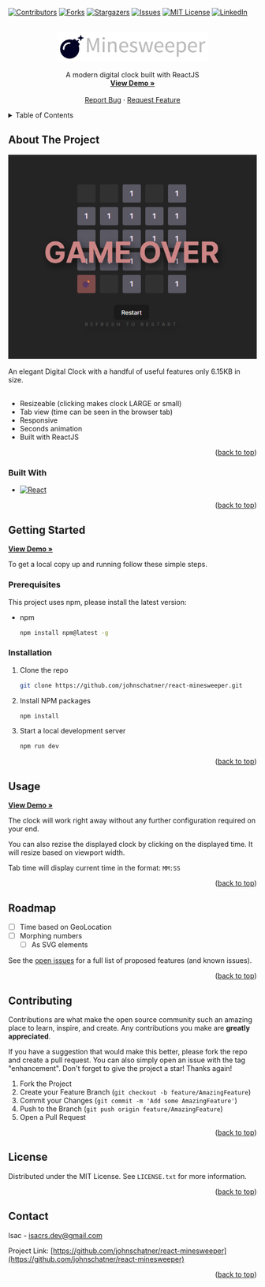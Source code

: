 <!-- Improved compatibility of back to top link: See: https://github.com/othneildrew/Best-README-Template/pull/73 -->

<a name="readme-top"></a>

<!--
*** Thanks for checking out the Best-README-Template. If you have a suggestion
*** that would make this better, please fork the repo and create a pull request
*** or simply open an issue with the tag "enhancement".
*** Don't forget to give the project a star!
*** Thanks again! Now go create something AMAZING! :D
-->

<!-- PROJECT SHIELDS -->
<!--
*** I'm using markdown "reference style" links for readability.
*** Reference links are enclosed in brackets [ ] instead of parentheses ( ).
*** See the bottom of this document for the declaration of the reference variables
*** for contributors-url, forks-url, etc. This is an optional, concise syntax you may use.
*** https://www.markdownguide.org/basic-syntax/#reference-style-links
-->

[![Contributors][contributors-shield]][contributors-url]
[![Forks][forks-shield]][forks-url]
[![Stargazers][stars-shield]][stars-url]
[![Issues][issues-shield]][issues-url]
[![MIT License][license-shield]][license-url]
[![LinkedIn][linkedin-shield]][linkedin-url]

<!-- PROJECT LOGO -->
<br />
<div align="center">
  <a href="https://github.com/johnschatner/react-minesweeper">
    <img src="public/logo.png" alt="Logo" width="308" height="62">
  </a>

  <p align="center">
    A modern digital clock built with ReactJS
    <br />
    <a target="_blank" href="https://johns-minesweeper.netlify.app/"><strong>View Demo »</strong></a>
    <br />
    <br />
    <a href="https://github.com/johnschatner/react-minesweeper/issues">Report Bug</a>
    ·
    <a href="https://github.com/johnschatner/react-minesweeper/issues">Request Feature</a>
  </p>
</div>

<!-- TABLE OF CONTENTS -->
<details>
  <summary>Table of Contents</summary>
  <ol>
    <li>
      <a href="#about-the-project">About The Project</a>
      <ul>
        <li><a href="#built-with">Built With</a></li>
      </ul>
    </li>
    <li>
      <a href="#getting-started">Getting Started</a>
      <ul>
        <li><a href="#prerequisites">Prerequisites</a></li>
        <li><a href="#installation">Installation</a></li>
      </ul>
    </li>
    <li><a href="#usage">Usage</a></li>
    <li><a href="#roadmap">Roadmap</a></li>
    <li><a href="#contributing">Contributing</a></li>
    <li><a href="#license">License</a></li>
    <li><a href="#contact">Contact</a></li>
    <!-- <li><a href="#acknowledgments">Acknowledgments</a></li> -->
  </ol>
</details>

<!-- ABOUT THE PROJECT -->

## About The Project

[![Product Name Screen Shot][product-screenshot]](https://johns-minesweeper.netlify.app/)

An elegant Digital Clock with a handful of useful features only 6.15KB in size.
<br>
<br>

- Resizeable (clicking makes clock LARGE or small)
- Tab view (time can be seen in the browser tab)
- Responsive
- Seconds animation
- Built with ReactJS

<p align="right">(<a href="#readme-top">back to top</a>)</p>

### Built With

- [![React][react.js]][react-url]

<p align="right">(<a href="#readme-top">back to top</a>)</p>

<!-- GETTING STARTED -->

## Getting Started

<a target="_blank" href="https://johns-minesweeper.netlify.app/"><strong>View Demo »</strong></a>

To get a local copy up and running follow these simple steps.

### Prerequisites

This project uses npm, please install the latest version:

- npm
  ```sh
  npm install npm@latest -g
  ```

### Installation

1. Clone the repo
   ```sh
   git clone https://github.com/johnschatner/react-minesweeper.git
   ```
2. Install NPM packages
   ```sh
   npm install
   ```
3. Start a local development server
   ```sh
   npm run dev
   ```

<p align="right">(<a href="#readme-top">back to top</a>)</p>

<!-- USAGE EXAMPLES -->

## Usage

<a target="_blank" href="https://johns-minesweeper.netlify.app/"><strong>View Demo »</strong></a>

The clock will work right away without any further configuration required on your end.

You can also rezise the displayed clock by clicking on the displayed time. It will resize based on viewport width.

Tab time will display current time in the format: `MM:SS`

<p align="right">(<a href="#readme-top">back to top</a>)</p>

<!-- ROADMAP -->

## Roadmap

- [ ] Time based on GeoLocation
- [ ] Morphing numbers
  - [ ] As SVG elements

See the [open issues](https://github.com/johnschatner/react-minesweeper/issues) for a full list of proposed features (and known issues).

<p align="right">(<a href="#readme-top">back to top</a>)</p>

<!-- CONTRIBUTING -->

## Contributing

Contributions are what make the open source community such an amazing place to learn, inspire, and create. Any contributions you make are **greatly appreciated**.

If you have a suggestion that would make this better, please fork the repo and create a pull request. You can also simply open an issue with the tag "enhancement".
Don't forget to give the project a star! Thanks again!

1. Fork the Project
2. Create your Feature Branch (`git checkout -b feature/AmazingFeature`)
3. Commit your Changes (`git commit -m 'Add some AmazingFeature'`)
4. Push to the Branch (`git push origin feature/AmazingFeature`)
5. Open a Pull Request

<p align="right">(<a href="#readme-top">back to top</a>)</p>

<!-- LICENSE -->

## License

Distributed under the MIT License. See `LICENSE.txt` for more information.

<p align="right">(<a href="#readme-top">back to top</a>)</p>

<!-- CONTACT -->

## Contact

Isac - isacrs.dev@gmail.com

Project Link: [https://github.com/johnschatner/react-minesweeper](https://github.com/johnschatner/react-minesweeper)

<p align="right">(<a href="#readme-top">back to top</a>)</p>

<!-- ACKNOWLEDGMENTS -->

<!--
## Acknowledgments

- []()
- []()
- []()


<p align="right">(<a href="#readme-top">back to top</a>)</p>
-->

<!-- MARKDOWN LINKS & IMAGES -->
<!-- https://www.markdownguide.org/basic-syntax/#reference-style-links -->

[contributors-shield]: https://img.shields.io/github/contributors/johnschatner/react-minesweeper.svg?style=for-the-badge
[contributors-url]: https://github.com/johnschatner/react-minesweeper/graphs/contributors
[forks-shield]: https://img.shields.io/github/forks/johnschatner/react-minesweeper.svg?style=for-the-badge
[forks-url]: https://github.com/johnschatner/react-minesweeper/network/members
[stars-shield]: https://img.shields.io/github/stars/johnschatner/react-minesweeper.svg?style=for-the-badge
[stars-url]: https://github.com/johnschatner/react-minesweeper/stargazers
[issues-shield]: https://img.shields.io/github/issues/johnschatner/react-minesweeper.svg?style=for-the-badge
[issues-url]: https://github.com/johnschatner/react-minesweeper/issues
[license-shield]: https://img.shields.io/github/license/johnschatner/react-minesweeper.svg?style=for-the-badge
[license-url]: https://github.com/johnschatner/react-minesweeper/blob/master/LICENSE.txt
[linkedin-shield]: https://img.shields.io/badge/-LinkedIn-black.svg?style=for-the-badge&logo=linkedin&colorB=555
[linkedin-url]: https://linkedin.com/in/isac-rasmusson-99344924b
[product-screenshot]: public/project-screen-1.png
[next.js]: https://img.shields.io/badge/next.js-000000?style=for-the-badge&logo=nextdotjs&logoColor=white
[next-url]: https://nextjs.org/
[react.js]: https://img.shields.io/badge/React-20232A?style=for-the-badge&logo=react&logoColor=61DAFB
[react-url]: https://reactjs.org/
[vue.js]: https://img.shields.io/badge/Vue.js-35495E?style=for-the-badge&logo=vuedotjs&logoColor=4FC08D
[vue-url]: https://vuejs.org/
[angular.io]: https://img.shields.io/badge/Angular-DD0031?style=for-the-badge&logo=angular&logoColor=white
[angular-url]: https://angular.io/
[svelte.dev]: https://img.shields.io/badge/Svelte-4A4A55?style=for-the-badge&logo=svelte&logoColor=FF3E00
[svelte-url]: https://svelte.dev/
[laravel.com]: https://img.shields.io/badge/Laravel-FF2D20?style=for-the-badge&logo=laravel&logoColor=white
[laravel-url]: https://laravel.com
[bootstrap.com]: https://img.shields.io/badge/Bootstrap-563D7C?style=for-the-badge&logo=bootstrap&logoColor=white
[bootstrap-url]: https://getbootstrap.com
[jquery.com]: https://img.shields.io/badge/jQuery-0769AD?style=for-the-badge&logo=jquery&logoColor=white
[jquery-url]: https://jquery.com
